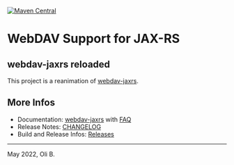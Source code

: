 [![Maven Central](https://maven-badges.herokuapp.com/maven-central/org.jugs.webdav/webdav/badge.svg)](https://maven-badges.herokuapp.com/maven-central/org.jugs.webdav/webdav)

# WebDAV Support for JAX-RS

## webdav-jaxrs reloaded

This project is a reanimation of [webdav-jaxrs](https://gitlab.com/headcrashing/webdav-jaxrs).


## More Infos

* Documentation: [webdav-jaxrs](webdav-jaxrs/src/site/README.adoc) with [FAQ](webdav-jaxrs/src/site/asciidoc/faq.adoc)
* Release Notes: [CHANGELOG](CHANGELOG.md)
* Build and Release Infos: [Releases](src/doc/README.adoc)

---
May 2022,
Oli B.
